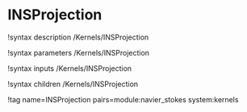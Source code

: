 # INSProjection

!syntax description /Kernels/INSProjection

!syntax parameters /Kernels/INSProjection

!syntax inputs /Kernels/INSProjection

!syntax children /Kernels/INSProjection

!tag name=INSProjection pairs=module:navier_stokes system:kernels
